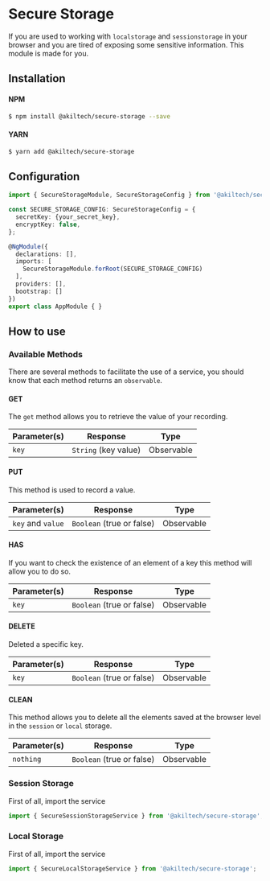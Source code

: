 # Secure Storage

If you are used to working with `localstorage` and `sessionstorage` in your browser and you are tired of exposing some sensitive information. This module is made for you.

## Installation

#### NPM
```sh
$ npm install @akiltech/secure-storage --save
```

#### YARN
```sh
$ yarn add @akiltech/secure-storage
```

## Configuration

```typescript
import { SecureStorageModule, SecureStorageConfig } from '@akiltech/secure-storage';

const SECURE_STORAGE_CONFIG: SecureStorageConfig = {
  secretKey: {your_secret_key},
  encryptKey: false,
};

@NgModule({
  declarations: [],
  imports: [
    SecureStorageModule.forRoot(SECURE_STORAGE_CONFIG)
  ],
  providers: [],
  bootstrap: []
})
export class AppModule { }
```

## How to use

### Available Methods

There are several methods to facilitate the use of a service, you should know that each method returns an `observable`.

#### GET

The `get` method allows you to retrieve the value of your recording.

| Parameter(s) | Response | Type |
|--------------|----------|------|
| `key` | `String` (key value) | Observable |


#### PUT

This method is used to record a value.

| Parameter(s) | Response | Type |
|--------------|----------|------|
| `key` and `value` | `Boolean` (true or false) | Observable |

#### HAS

If you want to check the existence of an element of a key this method will allow you to do so.

| Parameter(s) | Response | Type |
|--------------|----------|------|
| `key` | `Boolean` (true or false) | Observable |

#### DELETE

Deleted a specific key.

| Parameter(s) | Response | Type |
|--------------|----------|------|
| `key` | `Boolean` (true or false) | Observable |

#### CLEAN 

This method allows you to delete all the elements saved at the browser level in the `session` or `local` storage.

| Parameter(s) | Response | Type |
|--------------|----------|------|
| `nothing` | `Boolean` (true or false) | Observable |

### Session Storage

First of all, import the service

```typescript
import { SecureSessionStorageService } from '@akiltech/secure-storage';
```

### Local Storage

First of all, import the service

```typescript
import { SecureLocalStorageService } from '@akiltech/secure-storage';
```
